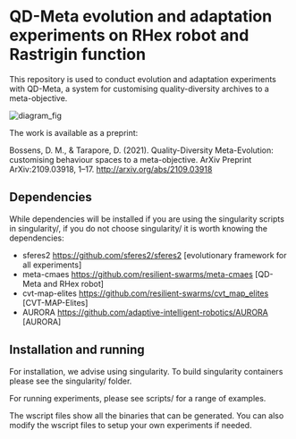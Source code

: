 # QD-Meta evolution and adaptation experiments on RHex robot and Rastrigin function

This repository is used to conduct evolution and adaptation experiments with QD-Meta, a system for customising quality-diversity archives to a meta-objective. 

![diagram_fig](https://user-images.githubusercontent.com/8057857/132875526-2ec8e0ba-ae32-45f9-99b4-67c861d78cc0.png)


The work is available as a preprint:

Bossens, D. M., & Tarapore, D. (2021). Quality-Diversity Meta-Evolution: customising behaviour spaces to a meta-objective. ArXiv Preprint ArXiv:2109.03918, 1–17. http://arxiv.org/abs/2109.03918


## Dependencies
While dependencies will be installed if you are using the singularity scripts in singularity/, if you do not choose singularity/ it is worth knowing the dependencies:
- sferes2 https://github.com/sferes2/sferes2 [evolutionary framework for all experiments]
- meta-cmaes https://github.com/resilient-swarms/meta-cmaes [QD-Meta and RHex robot]
- cvt-map-elites https://github.com/resilient-swarms/cvt_map_elites [CVT-MAP-Elites]
- AURORA https://github.com/adaptive-intelligent-robotics/AURORA [AURORA]


## Installation and running

For installation, we advise using singularity. To build singularity containers please see the singularity/ folder.

For running experiments, please see scripts/ for a range of examples.

The wscript files show all the binaries that can be generated. You can also modify the wscript files to setup your own experiments if needed. 




